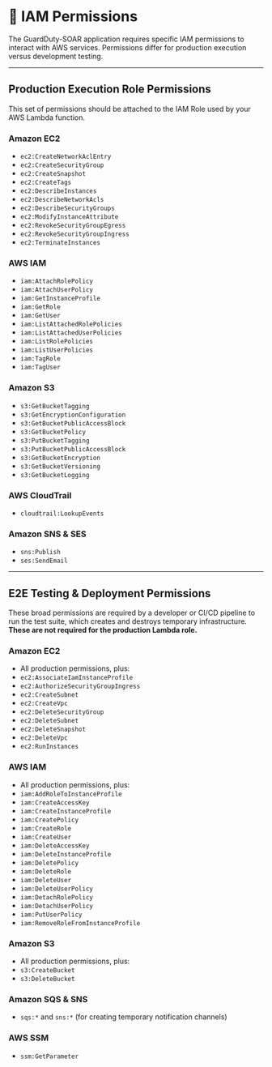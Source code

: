 # 🔐 IAM Permissions

The GuardDuty-SOAR application requires specific IAM permissions to interact with AWS services. Permissions differ for production execution versus development testing.

---
## Production Execution Role Permissions

This set of permissions should be attached to the IAM Role used by your AWS Lambda function.

### Amazon EC2

* `ec2:CreateNetworkAclEntry`
* `ec2:CreateSecurityGroup`
* `ec2:CreateSnapshot`
* `ec2:CreateTags`
* `ec2:DescribeInstances`
* `ec2:DescribeNetworkAcls`
* `ec2:DescribeSecurityGroups`
* `ec2:ModifyInstanceAttribute`
* `ec2:RevokeSecurityGroupEgress`
* `ec2:RevokeSecurityGroupIngress`
* `ec2:TerminateInstances`

### AWS IAM

* `iam:AttachRolePolicy`
* `iam:AttachUserPolicy`
* `iam:GetInstanceProfile`
* `iam:GetRole`
* `iam:GetUser`
* `iam:ListAttachedRolePolicies`
* `iam:ListAttachedUserPolicies`
* `iam:ListRolePolicies`
* `iam:ListUserPolicies`
* `iam:TagRole`
* `iam:TagUser`

### Amazon S3

* `s3:GetBucketTagging`
* `s3:GetEncryptionConfiguration`
* `s3:GetBucketPublicAccessBlock`
* `s3:GetBucketPolicy`
* `s3:PutBucketTagging`
* `s3:PutBucketPublicAccessBlock`
* `s3:GetBucketEncryption`
* `s3:GetBucketVersioning`
* `s3:GetBucketLogging`

### AWS CloudTrail

* `cloudtrail:LookupEvents`

### Amazon SNS & SES

* `sns:Publish`
* `ses:SendEmail`

---
## E2E Testing & Deployment Permissions

These broad permissions are required by a developer or CI/CD pipeline to run the test suite, which creates and destroys temporary infrastructure. **These are not required for the production Lambda role.**

### Amazon EC2

* All production permissions, plus: 
* `ec2:AssociateIamInstanceProfile` 
* `ec2:AuthorizeSecurityGroupIngress`
* `ec2:CreateSubnet`
* `ec2:CreateVpc`
* `ec2:DeleteSecurityGroup`
* `ec2:DeleteSubnet`
* `ec2:DeleteSnapshot`
* `ec2:DeleteVpc`
* `ec2:RunInstances`

### AWS IAM

* All production permissions, plus:
* `iam:AddRoleToInstanceProfile`
* `iam:CreateAccessKey`
* `iam:CreateInstanceProfile`
* `iam:CreatePolicy`
* `iam:CreateRole`
* `iam:CreateUser`
* `iam:DeleteAccessKey`
* `iam:DeleteInstanceProfile`
* `iam:DeletePolicy`
* `iam:DeleteRole`
* `iam:DeleteUser`
* `iam:DeleteUserPolicy`
* `iam:DetachRolePolicy`
* `iam:DetachUserPolicy`
* `iam:PutUserPolicy`
* `iam:RemoveRoleFromInstanceProfile`

### Amazon S3

* All production permissions, plus: 
* `s3:CreateBucket`
* `s3:DeleteBucket`

### Amazon SQS & SNS
* `sqs:*` and `sns:*` (for creating temporary notification channels)

### AWS SSM
* `ssm:GetParameter`